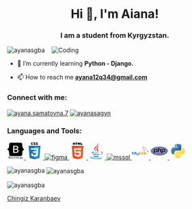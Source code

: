 <h1 align="center">Hi 👋, I'm Aiana!</h1>
<h3 align="center">I am a student from Kyrgyzstan.</h3>
<img align="right" alt="Coding" width="400" src="https://media.tenor.com/S59bPkT0pqcAAAAC/programming.gif">

<p align="left"> <img src="https://komarev.com/ghpvc/?username=ayanasgba&label=Profile%20views&color=0e75b6&style=flat" alt="ayanasgba" /> </p>

- 🌱 I’m currently learning **Python - Django.**

- 📫 How to reach me **ayana12q34@gmail.com**

<h3 align="left">Connect with me:</h3>
<p align="left">
<a href="https://fb.com/ayana.samatovna.7" target="blank"><img align="center" src="https://raw.githubusercontent.com/rahuldkjain/github-profile-readme-generator/master/src/images/icons/Social/facebook.svg" alt="ayana.samatovna.7" height="30" width="40" /></a>
<a href="https://instagram.com/ayanasagyn" target="blank"><img align="center" src="https://raw.githubusercontent.com/rahuldkjain/github-profile-readme-generator/master/src/images/icons/Social/instagram.svg" alt="ayanasagyn" height="30" width="40" /></a>
</p>

<h3 align="left">Languages and Tools:</h3>
<p align="left"> 
<a href="https://getbootstrap.com" target="_blank" rel="noreferrer"> 
<img src="https://raw.githubusercontent.com/devicons/devicon/master/icons/bootstrap/bootstrap-plain-wordmark.svg" alt="bootstrap" width="40" height="40"/> </a> 
<a href="https://www.w3schools.com/css/" target="_blank" rel="noreferrer"> <img src="https://raw.githubusercontent.com/devicons/devicon/master/icons/css3/css3-original-wordmark.svg" alt="css3" width="40" height="40"/> </a> 
<a href="https://www.figma.com/" target="_blank" rel="noreferrer"> <img src="https://www.vectorlogo.zone/logos/figma/figma-icon.svg" alt="figma" width="40" height="40"/> </a> 
<a href="https://www.w3.org/html/" target="_blank" rel="noreferrer"> <img src="https://raw.githubusercontent.com/devicons/devicon/master/icons/html5/html5-original-wordmark.svg" alt="html5" width="40" height="40"/> </a> 
<a href="https://www.java.com" target="_blank" rel="noreferrer"> <img src="https://raw.githubusercontent.com/devicons/devicon/master/icons/java/java-original.svg" alt="java" width="40" height="40"/> </a> 
<a href="https://www.microsoft.com/en-us/sql-server" target="_blank" rel="noreferrer"> <img src="https://www.svgrepo.com/show/303229/microsoft-sql-server-logo.svg" alt="mssql" width="40" height="40"/> </a> 
<a href="https://www.mysql.com/" target="_blank" rel="noreferrer"> <img src="https://raw.githubusercontent.com/devicons/devicon/master/icons/mysql/mysql-original-wordmark.svg" alt="mysql" width="40" height="40"/> </a> 
<a href="https://www.php.net" target="_blank" rel="noreferrer"> <img src="https://raw.githubusercontent.com/devicons/devicon/master/icons/php/php-original.svg" alt="php" width="40" height="40"/> </a> 
<a href="https://www.python.org" target="_blank" rel="noreferrer"> <img src="https://raw.githubusercontent.com/devicons/devicon/master/icons/python/python-original.svg" alt="python" width="40" height="40"/> </a> </p>


<p><img align="left" src="https://github-readme-stats.vercel.app/api/top-langs?username=ayanasgba&show_icons=true&locale=en&layout=compact&theme=onedark" alt="ayanasgba" /></p>

<p>&nbsp;<img align="center" src="https://github-readme-stats.vercel.app/api?username=ayanasgba&show_icons=true&locale=en&theme=onedark" alt="ayanasgba" /></p>

<p><img align="center" src="https://github-readme-streak-stats.herokuapp.com/?user=ayanasgba&theme=onedark" alt="ayanasgba" /></p>

 
 <p> <a href="https://github.com/Operans">Chingiz Karanbaev</a> </p> 

